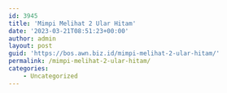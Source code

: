```yaml
---
id: 3945
title: 'Mimpi Melihat 2 Ular Hitam'
date: '2023-03-21T08:51:23+00:00'
author: admin
layout: post
guid: 'https://bos.awn.biz.id/mimpi-melihat-2-ular-hitam/'
permalink: /mimpi-melihat-2-ular-hitam/
categories:
    - Uncategorized
---
```


